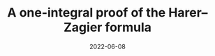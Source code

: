 ---
title: "A one-integral proof of the Harer–Zagier formula"
collection: talks
category: seminars
event: "Algebra, Geometry and Number Theory seminar"
venue: "Universiteit Leiden, NL"
date: 2022-06-08
slides: "/files/talks/2022-06-08.pdf"
---